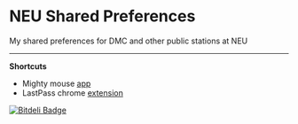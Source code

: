 NEU Shared Preferences
======================

My shared preferences for DMC and other public stations at NEU

___

**Shortcuts**
* Mighty mouse [app][1]
* LastPass chrome [extension][2]

[1]: https://www.dropbox.com/sh/sulgyk5s2fqg3gy/7UKq4ftWge
[2]: https://chrome.google.com/webstore/detail/lastpass-free-password-ma/hdokiejnpimakedhajhdlcegeplioahd


[![Bitdeli Badge](https://d2weczhvl823v0.cloudfront.net/julio73/neu_shared_prefs/trend.png)](https://bitdeli.com/free "Bitdeli Badge")

